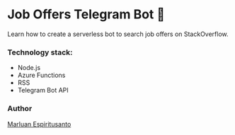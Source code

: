 # Job Offers Telegram Bot 🤖

Learn how to create a serverless bot to search job offers on StackOverflow.

### Technology stack:

- Node.js
- Azure Functions
- RSS
- Telegram Bot API

### Author

[Marluan Espiritusanto](https://marluanespiritusanto.com)
